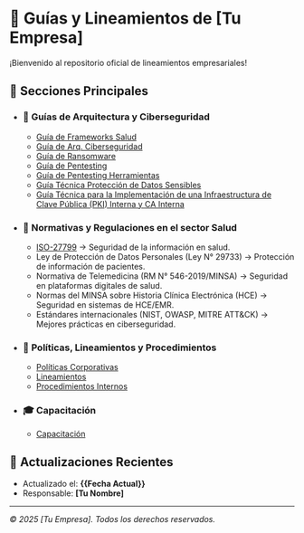 # 📘 Guías y Lineamientos de [Tu Empresa]  

¡Bienvenido al repositorio oficial de lineamientos empresariales!

## 🏢 Secciones Principales

- ### 📘 Guías de Arquitectura y Ciberseguridad
  
  - [Guía de Frameworks Salud](./guias/guia-frameworks.md)
  - [Guía de Arq. Ciberseguridad](./guias/objetivo-arq-ciber.md)
  - [Guía de Ransomware](./guias/guia-ransomware.md)
  - [Guía de Pentesting](./guias/guia-pentesting.md)
  - [Guía de Pentesting Herramientas](./guias/guia-herramientas.md)
  - [Guía Técnica Protección de Datos Sensibles](./guias/guia-tecnica-proteccion-datos.md)
  - [Guía Técnica para la Implementación de una Infraestructura de Clave Pública (PKI) Interna y CA Interna](./guias/guia_tecnica_implementacion_CA_PKI_Interna.md)
  

- ### 📘 Normativas y Regulaciones en el sector Salud
  - [ISO-27799](./guias/docs/ISO-27799-2016.pdf) → Seguridad de la información en salud.
  - Ley de Protección de Datos Personales (Ley N° 29733) → Protección de información de pacientes.
  - Normativa de Telemedicina (RM N° 546-2019/MINSA) → Seguridad en plataformas digitales de salud.
  - Normas del MINSA sobre Historia Clínica Electrónica (HCE) → Seguridad en sistemas de HCE/EMR.
  - Estándares internacionales (NIST, OWASP, MITRE ATT&CK) → Mejores prácticas en ciberseguridad.

- ### 🏢 Políticas, Lineamientos y Procedimientos
  - [Políticas Corporativas](./guias/politicas/politicas.md)
  - [Lineamientos](./guias/lineamientos/lineamientos.md)
  - [Procedimientos Internos](./procedimientos.md)
  
- ### 🎓 Capacitación
  - [Capacitación](./capacitacion.md)


## 📢 Actualizaciones Recientes
- Actualizado el: **{{Fecha Actual}}**
- Responsable: **[Tu Nombre]**

---
_© 2025 [Tu Empresa]. Todos los derechos reservados._
